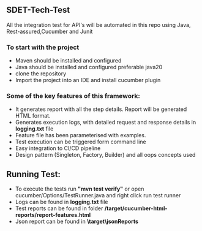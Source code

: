 ## SDET-Tech-Test
All the integration test for API's will be automated in this repo using Java, Rest-assured,Cucumber and Junit

### To start with the project
* Maven should be installed and configured
* Java should be installed and configured preferable java20
* clone the repository
* Import the project into an IDE and install cucumber plugin


### Some of the key features of this framework:
* It generates report with all the step details. Report will be generated HTML format.
* Generates execution logs, with detailed request and response details in **logging.txt** file
* Feature file has been parameterised with examples.
* Test execution can be triggered form command line
* Easy integration to CI/CD pipeline
* Design pattern (Singleton, Factory, Builder) and all oops concepts used

## Running Test:
* To execute the tests run **"mvn test verify"** or open cucumber/Options/TestRunner.java and right click run test runner
* Logs can be found in **logging.txt** file
* Test reports can be found in folder **/target/cucumber-html-reports/report-features.html**
* Json report can be found in **\target\jsonReports**

